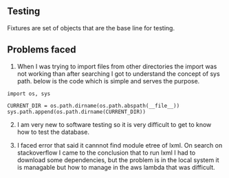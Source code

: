 ## Testing

Fixtures are set of objects that are the base line for testing.

## Problems faced

1) When I was trying to import files from other directories the import was not working than after searching I got to understand the concept of sys path. below is the code which is simple and serves the purpose.

```python3
import os, sys

CURRENT_DIR = os.path.dirname(os.path.abspath(__file__))
sys.path.append(os.path.dirname(CURRENT_DIR))
```

2) I am very new to software testing so it is very difficult to get to know how to test the database.

3) I faced error that said it cannnot find module etree of lxml. On search on stackoverflow I came to the conclusion that to run lxml I had to download some dependencies, but the problem is in the local system it is managable but how to manage in the aws lambda that was difficult. 


